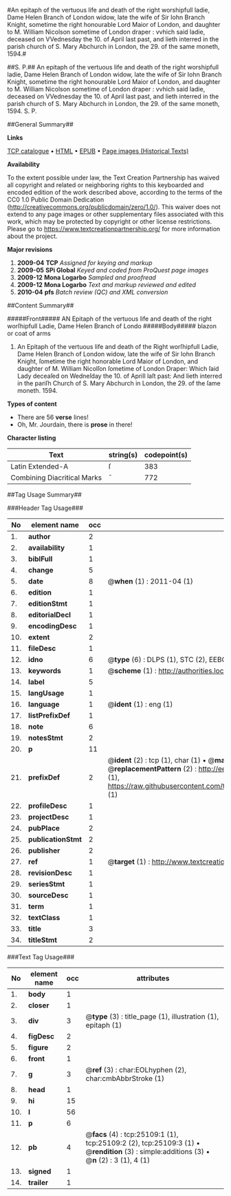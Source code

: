 #An epitaph of the vertuous life and death of the right worshipfull ladie, Dame Helen Branch of London widow, late the wife of Sir Iohn Branch Knight, sometime the right honourable Lord Maior of London, and daughter to M. William Nicolson sometime of London draper : vvhich said ladie, deceased on VVednesday the 10. of April last past, and lieth interred in the parish church of S. Mary Abchurch in London, the 29. of the same moneth, 1594.#

##S. P.##
An epitaph of the vertuous life and death of the right worshipfull ladie, Dame Helen Branch of London widow, late the wife of Sir Iohn Branch Knight, sometime the right honourable Lord Maior of London, and daughter to M. William Nicolson sometime of London draper : vvhich said ladie, deceased on VVednesday the 10. of April last past, and lieth interred in the parish church of S. Mary Abchurch in London, the 29. of the same moneth, 1594.
S. P.

##General Summary##

**Links**

[TCP catalogue](http://www.ota.ox.ac.uk/tcp/)  • 
[HTML](http://tei.it.ox.ac.uk/tcp/Texts-HTML/free/A08/A08788.html)  • 
[EPUB](http://tei.it.ox.ac.uk/tcp/Texts-EPUB/free/A08/A08788.epub) • 
[Page images (Historical Texts)](https://historicaltexts.jisc.ac.uk/eebo-22122754e)

**Availability**

To the extent possible under law, the Text Creation Partnership has waived all copyright and related or neighboring rights to this keyboarded and encoded edition of the work described above, according to the terms of the CC0 1.0 Public Domain Dedication (http://creativecommons.org/publicdomain/zero/1.0/). This waiver does not extend to any page images or other supplementary files associated with this work, which may be protected by copyright or other license restrictions. Please go to https://www.textcreationpartnership.org/ for more information about the project.

**Major revisions**

1. __2009-04__ __TCP__ *Assigned for keying and markup*
1. __2009-05__ __SPi Global__ *Keyed and coded from ProQuest page images*
1. __2009-12__ __Mona Logarbo__ *Sampled and proofread*
1. __2009-12__ __Mona Logarbo__ *Text and markup reviewed and edited*
1. __2010-04__ __pfs__ *Batch review (QC) and XML conversion*

##Content Summary##

#####Front#####
AN Epitaph of the vertuous life and death of the right worſhipfull Ladie, Dame Helen Branch of Londo
#####Body#####
blazon or coat of arms
1. An Epitaph of the vertuous life and death of the Right worſhipfull Ladie, Dame Helen Branch of London widow, late the wife of Sir Iohn Branch Knight, ſometime the right honorable Lord Maior of London, and daughter of M. William Nicolſon ſometime of London Draper: Which ſaid Lady deceaſed on Wedneſday the 10. of Aprill laſt past: And lieth interred in the pariſh Church of S. Mary Abchurch in London, the 29. of the ſame moneth. 1594.

**Types of content**

  * There are 56 **verse** lines!
  * Oh, Mr. Jourdain, there is **prose** in there!

**Character listing**


|Text|string(s)|codepoint(s)|
|---|---|---|
|Latin Extended-A|ſ|383|
|Combining             Diacritical Marks|̄|772|

##Tag Usage Summary##

###Header Tag Usage###

|No|element name|occ|attributes|
|---|---|---|---|
|1.|__author__|2||
|2.|__availability__|1||
|3.|__biblFull__|1||
|4.|__change__|5||
|5.|__date__|8| @__when__ (1) : 2011-04 (1)|
|6.|__edition__|1||
|7.|__editionStmt__|1||
|8.|__editorialDecl__|1||
|9.|__encodingDesc__|1||
|10.|__extent__|2||
|11.|__fileDesc__|1||
|12.|__idno__|6| @__type__ (6) : DLPS (1), STC (2), EEBO-CITATION (1), OCLC (1), VID (1)|
|13.|__keywords__|1| @__scheme__ (1) : http://authorities.loc.gov/ (1)|
|14.|__label__|5||
|15.|__langUsage__|1||
|16.|__language__|1| @__ident__ (1) : eng (1)|
|17.|__listPrefixDef__|1||
|18.|__note__|6||
|19.|__notesStmt__|2||
|20.|__p__|11||
|21.|__prefixDef__|2| @__ident__ (2) : tcp (1), char (1)  •  @__matchPattern__ (2) : ([0-9\-]+):([0-9IVX]+) (1), (.+) (1)  •  @__replacementPattern__ (2) : http://eebo.chadwyck.com/downloadtiff?vid=$1&page=$2 (1), https://raw.githubusercontent.com/textcreationpartnership/Texts/master/tcpchars.xml#$1 (1)|
|22.|__profileDesc__|1||
|23.|__projectDesc__|1||
|24.|__pubPlace__|2||
|25.|__publicationStmt__|2||
|26.|__publisher__|2||
|27.|__ref__|1| @__target__ (1) : http://www.textcreationpartnership.org/docs/. (1)|
|28.|__revisionDesc__|1||
|29.|__seriesStmt__|1||
|30.|__sourceDesc__|1||
|31.|__term__|1||
|32.|__textClass__|1||
|33.|__title__|3||
|34.|__titleStmt__|2||


###Text Tag Usage###

|No|element name|occ|attributes|
|---|---|---|---|
|1.|__body__|1||
|2.|__closer__|1||
|3.|__div__|3| @__type__ (3) : title_page (1), illustration (1), epitaph (1)|
|4.|__figDesc__|2||
|5.|__figure__|2||
|6.|__front__|1||
|7.|__g__|3| @__ref__ (3) : char:EOLhyphen (2), char:cmbAbbrStroke (1)|
|8.|__head__|1||
|9.|__hi__|15||
|10.|__l__|56||
|11.|__p__|6||
|12.|__pb__|4| @__facs__ (4) : tcp:25109:1 (1), tcp:25109:2 (2), tcp:25109:3 (1)  •  @__rendition__ (3) : simple:additions (3)  •  @__n__ (2) : 3 (1), 4 (1)|
|13.|__signed__|1||
|14.|__trailer__|1||

